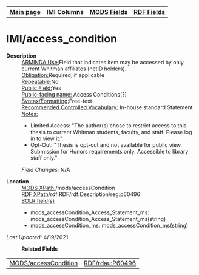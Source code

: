 <!DOCTYPE html>
<html>

<body>
<table style="width:100%">
  <tr>
    <th><a href="index.md">Main page</a></th>
	<th>IMI Columns</th>
    <th><a href="MODS.md">MODS Fields</a></th>
    <th><a href="#">RDF Fields</a></th>
  </tr>
</table>

<h1>IMI/access_condition</h1>
<dl>
  <dt><b>Description</b></dt>
  <dd><ins>ARMINDA Use:</ins>Field that indicates item may be accessed by only current Whitman affiliates (netID holders).</dd>
  <dd><ins>Obligation:</ins>Required, if applicable</dd>
  <dd><ins>Repeatable:</ins>No</dd>
  <dd><ins>Public Field:</ins>Yes</dd>
  <dd><ins>Public-facing name: </ins>Access Conditions(?)</dd>
  <dd><ins>Syntax/Formatting:</ins>Free-text</dd>
  <dd><ins>Recommended Controlled Vocabulary:</ins> In-house standard Statement</dd>
  <dd><ins>Notes: </ins>
	<ul>
		<li>Limited Access: "The author(s) chose to restrict access to this thesis to current Whitman students, faculty, and staff. Please log in to view it."</li>
		<li>Opt-Out: "Thesis is opt-out and not available for public view. Submission for Honors requirements only. Accessible to library staff only."</li>
		</ul>
	</dd>
  <dd><i>Field Changes: </i>N/A</dd>
</dl>
<dl>
<dl>
    <dt><b>Location</b></dt>
	  <dd> <ins>MODS XPath </ins>/mods/accessCondition</dd>
		<dd> <ins>RDF XPath</ins>/rdf:RDF/rdf:Description/reg:p60496</dd>
		<dd> <ins>SOLR field(s)</ins>
			<ul>
				<li>mods_accessCondition_Access_Statement_ms: mods_accessCondition_Access_Statement_ms(string)</li>
				<li>mods_accessCondition_ms: mods_accessCondition_ms(string) </li>
			</ul>
		</dd>
</dl>
	<p><i>Last Updated: </i>4/19/2021</p>
</dl>
<dl>
	<dd><b>Related Fields</b></dd>
		<table>
			<td><a href="mods.access_condition.md">MODS/accessCondition</a></td>
			<td><a href="rdf.rdau.p60496.md">RDF/rdau:P60496</a></td>
		</table>
</dl>
</body>
</html>